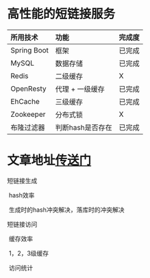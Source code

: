 # 高性能的短链接服务


| 所用技术     | 功能            | 完成度 |
|:------------|:---------------|:------|
| Spring Boot | 框架            | 已完成 |
| MySQL       | 数据存储        | 已完成 |
| Redis       | 二级缓存        | X      |
| OpenResty   | 代理 + 一级缓存  | 已完成 |
| EhCache     | 三级缓存        | 已完成 |
| Zookeeper   | 分布式锁        | X      |
| 布隆过滤器   | 判断hash是否存在 | 已完成 |

# 文章地址[传送门](https://yefan813.github.io/2020/03/23/%E5%A6%82%E4%BD%95%E5%AE%9E%E7%8E%B0%E4%B8%80%E4%B8%AA%E7%9F%AD%E9%93%BE%E6%8E%A5%E6%9C%8D%E5%8A%A1/)



短链接生成

​	hash效率

​	生成时的hash冲突解决，落库时的冲突解决

短链接访问

​	缓存效率

​		1，2，3级缓存

​	访问统计


